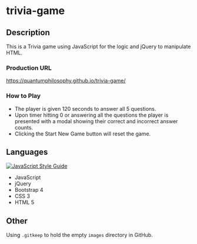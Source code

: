 # trivia-game

## Description
This is a Trivia game using JavaScript for the logic and jQuery to manipulate HTML.

### Production URL
https://quantumphilosophy.github.io/trivia-game/

### How to Play
  * The player is given 120 seconds to answer all 5 questions.
  * Upon timer hitting 0 or answering all the questions the player is presented with a modal showing their correct and incorrect answer counts.
  * Clicking the Start New Game button will reset the game.

## Languages
[![JavaScript Style Guide](https://img.shields.io/badge/code_style-standard-brightgreen.svg)](https://standardjs.com)
  * JavaScript
  * jQuery
  * Bootstrap 4
  * CSS 3
  * HTML 5

## Other
Using `.gitkeep` to hold the empty `images` directory in GitHub.
